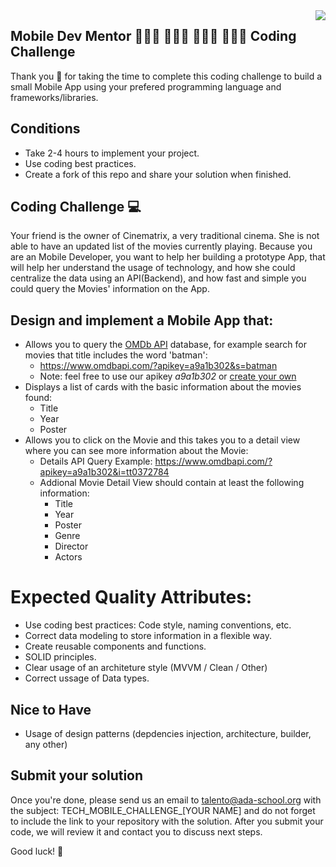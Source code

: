 <img align="right" src="https://github.com/ada-school/module-template/blob/main/ada.png">


## Mobile Dev Mentor 👩🏻‍💻 👨🏾‍💻 👨🏻‍💻 👩🏽‍💻 Coding Challenge

Thank you 🙏 for taking the time to complete this coding challenge to build a small Mobile App using your prefered programming language and frameworks/libraries.

## Conditions

* Take 2-4 hours to implement your project.
* Use coding best practices.
* Create a fork of this repo and share your solution when finished.


## Coding Challenge 💻

Your friend is the owner of Cinematrix, a very traditional cinema. She is not able to have an updated list of the movies currently playing. 
Because you are an Mobile Developer, you want to help her building a prototype App, that will help her understand the usage of technology, and how she could centralize the data using an API(Backend), and how fast and simple you could query the Movies' information on the App. 

## Design and implement a Mobile App that:
* Allows you to query the [OMDb API](https://www.omdbapi.com/) database, for example search for movies that title includes the word 'batman':
  * https://www.omdbapi.com/?apikey=a9a1b302&s=batman
  * Note: feel free to use our apikey *a9a1b302* or [create your own](https://www.omdbapi.com/apikey.aspx)
* Displays a list of cards with the basic information about the movies found:
  * Title
  * Year
  * Poster
* Allows you to click on the Movie and this takes you to a detail view where you can see more information about the Movie:
  * Details API Query Example: https://www.omdbapi.com/?apikey=a9a1b302&i=tt0372784
  * Addional Movie Detail View should contain at least the following information:
    * Title   
    * Year
    * Poster
    * Genre
    * Director
    * Actors

# Expected Quality Attributes:
* Use coding best practices: Code style, naming conventions, etc.
* Correct data modeling to store information in a flexible way.
* Create reusable components and functions.
* SOLID principles.
* Clear usage of an architeture style (MVVM / Clean / Other)
* Correct ussage of Data types.
  
## Nice to Have
* Usage of design patterns (depdencies injection, architecture, builder, any other)




## Submit your solution

Once you're done, please send us an email to [talento@ada-school.org](mailto:talento@ada-school.org) with the subject: TECH_MOBILE_CHALLENGE_[YOUR NAME] and do not forget to include the link to your repository with the solution. After you submit your code, we will review it and contact you to discuss next steps. 

Good luck! 💪
